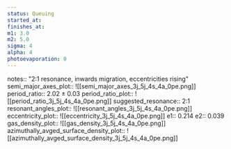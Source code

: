 ```yaml
---
status: Queuing
started_at:
finishes_at:
m1: 3.0
m2: 5.0
sigma: 4
alpha: 4
photoevaporation: 0
---
```


notes:: "2:1 resonance, inwards migration, eccentricities rising"
semi_major_axes_plot:: ![[semi_major_axes_3j_5j_4s_4a_0pe.png]]
period_ratio:: 2.02 ± 0.03
period_ratio_plot:: ![[period_ratio_3j_5j_4s_4a_0pe.png]]
suggested_resonance:: 2:1
resonant_angles_plot:: ![[resonant_angles_3j_5j_4s_4a_0pe.png]]
eccentricity_plot:: ![[eccentricity_3j_5j_4s_4a_0pe.png]]
e1:: 0.214
e2:: 0.039
gas_density_plot:: ![[gas_density_3j_5j_4s_4a_0pe.png]]
azimuthally_avged_surface_density_plot:: ![[azimuthally_avged_surface_density_3j_5j_4s_4a_0pe.png]]
